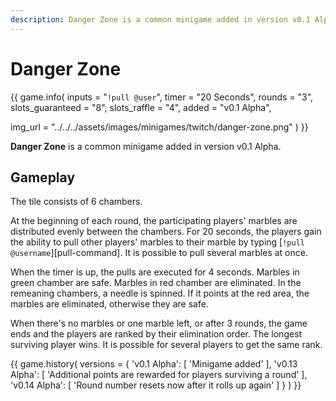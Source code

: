 ```yaml
---
description: Danger Zone is a common minigame added in version v0.1 Alpha.
---
```


# Danger Zone

{{ game.info(
  inputs           = "`!pull @user`",
  timer            = "20 Seconds",
  rounds           = "3",
  slots_guaranteed = "8",
  slots_raffle     = "4",
  added            = "v0.1 Alpha",
  
  img_url = "../../../assets/images/minigames/twitch/danger-zone.png"
) }}

**Danger Zone** is a common minigame added in version v0.1 Alpha.

## Gameplay

The tile consists of 6 chambers.

At the beginning of each round, the participating players' marbles are distributed evenly between the chambers. For 20 seconds, the players gain the ability to pull other players' marbles to their marble by typing [`!pull @username`][pull-command]. It is possible to pull several marbles at once.

When the timer is up, the pulls are executed for 4 seconds. Marbles in green chamber are safe. Marbles in red chamber are eliminated. In the remeaning chambers, a needle is spinned. If it points at the red area, the marbles are eliminated, otherwise they are safe.

When there's no marbles or one marble left, or after 3 rounds, the game ends and the players are ranked by their elimination order. The longest surviving player wins. It is possible for several players to get the same rank.

{{ game.history(
  versions = {
    'v0.1 Alpha': [
      'Minigame added'
    ],
    'v0.13 Alpha': [
      'Additional points are rewarded for players surviving a round'
    ],
    'v0.14 Alpha': [
      'Round number resets now after it rolls up again'
    ]
  }
) }}
